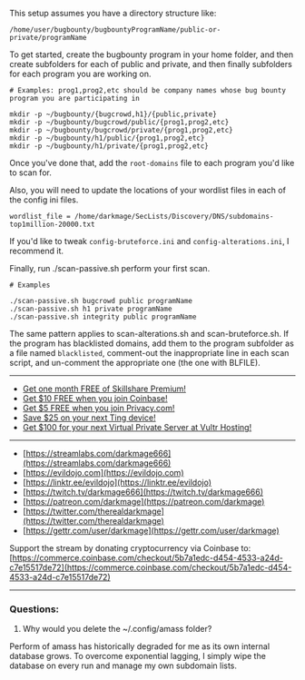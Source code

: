 This setup assumes you have a directory structure like:

```
/home/user/bugbounty/bugbountyProgramName/public-or-private/programName
```

To get started, create the bugbounty program in your home folder, and then create subfolders for each of public and private, and then finally subfolders for each program you are working on.

```
# Examples: prog1,prog2,etc should be company names whose bug bounty program you are participating in

mkdir -p ~/bugbounty/{bugcrowd,h1}/{public,private}
mkdir -p ~/bugbounty/bugcrowd/public/{prog1,prog2,etc}
mkdir -p ~/bugbounty/bugcrowd/private/{prog1,prog2,etc}
mkdir -p ~/bugbounty/h1/public/{prog1,prog2,etc}
mkdir -p ~/bugbounty/h1/private/{prog1,prog2,etc}
```

Once you've done that, add the `root-domains` file to each program you'd like to scan for.

Also, you will need to update the locations of your wordlist files in each of the config ini files.

```
wordlist_file = /home/darkmage/SecLists/Discovery/DNS/subdomains-top1million-20000.txt
```

If you'd like to tweak `config-bruteforce.ini` and `config-alterations.ini`, I recommend it.

Finally, run ./scan-passive.sh perform your first scan.

```
# Examples

./scan-passive.sh bugcrowd public programName
./scan-passive.sh h1 private programName
./scan-passive.sh integrity public programName
```

The same pattern applies to scan-alterations.sh and scan-bruteforce.sh. 
If the program has blacklisted domains, add them to the program subfolder as a file named `blacklisted`, comment-out the inappropriate line in each scan script, and un-comment the appropriate one (the one with BLFILE).

-----

- [Get one month FREE of Skillshare Premium!](https://www.skillshare.com/r/profile/Mike-Bell/6273336)
- [Get $10 FREE when you join Coinbase!](https://www.coinbase.com/join/darkmage)
- [Get $5 FREE when you join Privacy.com!](https://privacy.com/join/GJWMC)
- [Save $25 on your next Ting device!](https://z9pdsr4ko8e.ting.com/)
- [Get $100 for your next Virtual Private Server at Vultr Hosting!](https://www.vultr.com/?ref=8632027-6G)

-----

- [https://streamlabs.com/darkmage666](https://streamlabs.com/darkmage666)
- [https://evildojo.com](https://evildojo.com)
- [https://linktr.ee/evildojo](https://linktr.ee/evildojo)
- [https://twitch.tv/darkmage666](https://twitch.tv/darkmage666)
- [https://patreon.com/darkmage](https://patreon.com/darkmage)
- [https://twitter.com/therealdarkmage](https://twitter.com/therealdarkmage)
- [https://gettr.com/user/darkmage](https://gettr.com/user/darkmage)

Support the stream by donating cryptocurrency via Coinbase to: [https://commerce.coinbase.com/checkout/5b7a1edc-d454-4533-a24d-c7e15517de72](https://commerce.coinbase.com/checkout/5b7a1edc-d454-4533-a24d-c7e15517de72)

-----

### Questions:

1. Why would you delete the ~/.config/amass folder?

Perform of amass has historically degraded for me as its own internal database grows. To overcome exponential lagging, I simply wipe the database on every run and manage my own subdomain lists.

